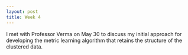 ```yaml
---
layout: post
title: Week 4
---
```


I met with Professor Verma on May 30 to discuss my initial approach for developing the metric learning algorithm that retains the structure of the clustered data.
